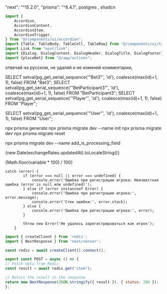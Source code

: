 "next": "^15.2.0",   "prisma": "^6.4.1",  postgres , shadcn
```js
import {
    Accordion,
    AccordionContent,
    AccordionItem,
    AccordionTrigger,
} from "@/components/ui/accordion";
import {Table, TableBody, TableCell, TableRow} from "@/components/ui/table";
import Link from "next/link";
import {Dialog, DialogContent, DialogHeader, DialogTitle, DialogFooter} from "@/components/ui/dialog"; // Импортируем компоненты диалогового окна
import {placeBet} from "@/app/actions";
```


отвечай на русском, не удаляй и не изменяй комментарии, 

SELECT setval(pg_get_serial_sequence('"Bet3"', 'id'), coalesce(max(id)+1, 1), false) FROM "Bet3";
SELECT setval(pg_get_serial_sequence('"BetParticipant3"', 'id'), coalesce(max(id)+1, 1), false) FROM "BetParticipant3";
SELECT setval(pg_get_serial_sequence('"Player"', 'id'), coalesce(max(id)+1, 1), false) FROM "Player";

SELECT setval(pg_get_serial_sequence('"User"', 'id'), coalesce(max(id)+1, 1), false) FROM "User";

npx prisma generate
npx prisma migrate dev --name init
npx prisma migrate dev
npx prisma migrate reset

npx prisma migrate dev --name add_is_processing_field

{new Date(exchangeRates.updatedAt).toLocaleString()}

{Math.floor(variable * 100) / 100}


```
catch (error) {
        if (error === null || error === undefined) {
            console.error('Ошибка при регистрации игрока: Неизвестная ошибка (error is null или undefined)');
        } else if (error instanceof Error) {
            console.error('Ошибка при регистрации игрока:', error.message);
            console.error('Стек ошибки:', error.stack);
        } else {
            console.error('Ошибка при регистрации игрока:', error);
        }

        throw new Error('Не удалось зарегистрироваться как игрок');
    }
```


```js
import { createClient } from 'redis';
import { NextResponse } from 'next/server';

const redis = await createClient().connect();

export const POST = async () => {
// Fetch data from Redis
const result = await redis.get("item");

// Return the result in the response
return new NextResponse(JSON.stringify({ result }), { status: 200 });
};
```